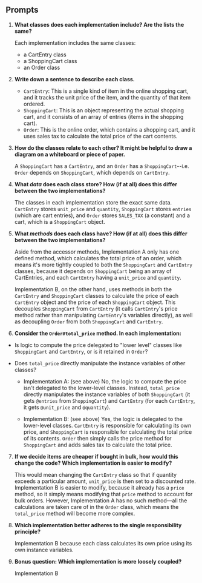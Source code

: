 ## Prompts

1. **What classes does each implementation include? Are the lists the same?**

   Each implementation includes the same classes:
     + a CartEntry class
     + a ShoppingCart class
     + an Order class

2. **Write down a sentence to describe each class.**

   + `CartEntry`: This is a single kind of item in the online shopping cart, and it tracks the unit price of the item, and the quantity of that item ordered.
   + `ShoppingCart`: This is an object representing the actual shopping cart, and it consists of an array of entries (items in the shopping cart).
   + `Order`: This is the online order, which contains a shopping cart, and it uses sales tax to calculate the total price of the cart contents.

3. **How do the classes relate to each other? It might be helpful to draw a diagram on a whiteboard or piece of paper.**

   A `ShoppingCart` has a `CartEntry`, and an `Order` has a `ShoppingCart`--i.e. `Order` depends on `ShoppingCart`, which depends on `CartEntry`.

4. **What _data_ does each class store? How (if at all) does this differ between the two implementations?**

   The classes in each implementation store the exact same data. `CartEntry` stores `unit_price` and `quantity`, `ShoppingCart` stores `entries` (which are cart entries), and `Order` stores `SALES_TAX` (a constant) and a cart, which is a `ShoppingCart` object.

5. **What _methods_ does each class have? How (if at all) does this differ between the two implementations?**

   Aside from the accessor methods, Implementation A only has one defined method, which calculates the total price of an order, which means it's more tightly coupled to both the `ShoppingCart` and `CartEntry` classes, because it depends on `ShoppingCart` being an array of CartEntries, and each `CartEntry` having a `unit_price` and `quantity`.

   Implementation B, on the other hand, uses methods in both the `CartEntry` and `ShoppingCart` classes to calculate the price of each `CartEntry` object and the price of each `ShoppingCart` object. This decouples `ShoppingCart` from `CartEntry` (it calls `CartEntry`'s price method rather than manipulating `CartEntry`'s variables directly), as well as decoupling `Order` from both `ShoppingCart` and `CartEntry`.

6. **Consider the `Order#total_price` method. In each implementation:**
  + Is logic to compute the price delegated to "lower level" classes like `ShoppingCart` and `CartEntry`, or is it retained in `Order`?
  + Does `total_price` directly manipulate the instance variables of other classes?

    + Implementation A: (see above) No, the logic to compute the price isn't delegated to the lower-level classes. Instead, `total_price` directly manipulates the instance variables of both `ShoppingCart` (it gets `@entries` from `ShoppingCart`) and `CartEntry` (for each `CartEntry`, it gets `@unit_price` and `@quantity`).

    + Implementation B: (see above) Yes, the logic is delegated to the lower-level classes. `CartEntry` is responsible for calculating its own price, and `ShoppingCart` is responsible for calculating the total price of its contents. `Order` then simply calls the price method for `ShoppingCart` and adds sales tax to calculate the total price.

7. **If we decide items are cheaper if bought in bulk, how would this change the code? Which implementation is easier to modify?**

   This would mean changing the `CartEntry` class so that if quantity exceeds a particular amount, `unit_price` is then set to a discounted rate. Implementation B is easier to modify, because it already has a `price` method, so it simply means modifying that `price` method to account for bulk orders. However, Implementation A has no such method—all the calculations are taken care of in the `Order` class, which means the `total_price` method will become more complex.

8. **Which implementation better adheres to the single responsibility principle?**

   Implementation B because each class calculates its own price using its own instance variables.

9. **Bonus question: Which implementation is more loosely coupled?**

   Implementation B

